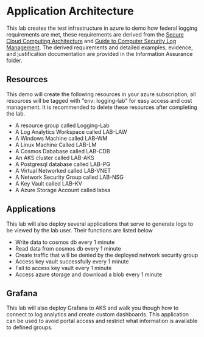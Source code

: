 # Application Architecture

This lab creates the test infrastructure in azure to demo how federal logging requirements are met, these requirements are derived from the [Secure Cloud Computing Architecture](https://rmf.org/wp-content/uploads/2018/05/SCCA_FRD_v2-9.pdf) and [Guide to Computer Security Log Management](https://nvlpubs.nist.gov/nistpubs/Legacy/SP/nistspecialpublication800-92.pdf). The derived requirements and detailed examples, evidence, and justification documentation are provided in the Information Assurance folder.

## Resources

This demo will create the following resources in your azure subscription, all resources will be tagged with "env: logging-lab" for easy access and cost management. It is recommended to delete these resources after completing the lab.

- A resource group called Logging-Lab
- A Log Analytics Workspace called LAB-LAW
- A Windows Machine called LAB-WM
- A Linux Machine Called LAB-LM
- A Cosmos Dababase called LAB-CDB
- An AKS cluster called LAB-AKS
- A Postgresql database called LAB-PG
- A Virtual Networked called LAB-VNET
- A Network Security Group called LAB-NSG
- A Key Vault called LAB-KV
- A Azure Storage Account called labsa

## Applications

This lab will also deploy several applications that serve to generate logs to be viewed by the lab user. Their functions are listed below

- Write data to cosmos db every 1 minute
- Read data from cosmos db every 1 minute
- Create traffic that will be denied by the deployed network security group
- Access key vault successfully every 1 minute
- Fail to access key vault every 1 minute
- Access azure storage and download a blob every 1 minute

## Grafana

This lab will also deploy Grafana to AKS and walk you though how to connect to log analytics and create custom dashboards. This application can be used to avoid portal access and restrict what information is available to defined groups.